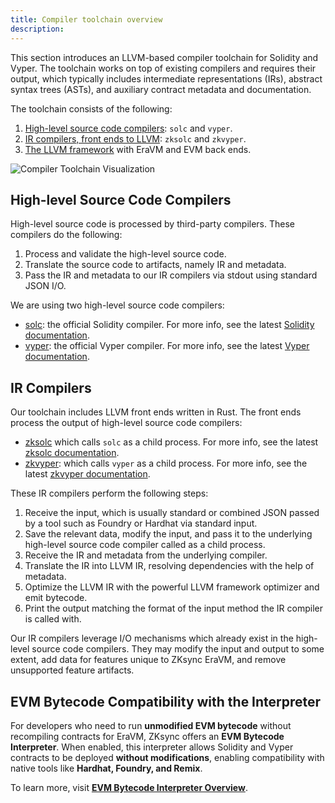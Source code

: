 ```yaml
---
title: Compiler toolchain overview
description:
---
```


This section introduces an LLVM-based compiler toolchain for Solidity and Vyper.
The toolchain works on top of existing compilers and requires their output, which typically includes intermediate representations (IRs),
abstract syntax trees (ASTs), and auxiliary contract metadata and documentation.

The toolchain consists of the following:

1. [High-level source code compilers](#high-level-source-code-compilers): `solc` and `vyper`.
2. [IR compilers, front ends to LLVM](#ir-compilers): `zksolc` and `zkvyper`.
3. [The LLVM framework](/zksync-protocol/zksync-era/compiler/toolchain/llvm) with EraVM and EVM back ends.

![Compiler Toolchain Visualization](/images/zk-stack/compiler-toolchain.png "Compiler Toolchain")

## High-level Source Code Compilers

High-level source code is processed by third-party compilers. These compilers do the following:

1. Process and validate the high-level source code.
2. Translate the source code to artifacts, namely IR and metadata.
3. Pass the IR and metadata to our IR compilers via stdout using standard JSON I/O.

We are using two high-level source code compilers:

- [solc](https://github.com/ethereum/solc-bin): the official Solidity compiler. For more info, see the latest [Solidity documentation](https://docs.soliditylang.org/en/latest/).
- [vyper](https://github.com/vyperlang/vyper/releases): the official Vyper compiler. For more info, see the latest [Vyper documentation](https://docs.vyperlang.org/en/latest/index.html).

## IR Compilers

Our toolchain includes LLVM front ends written in Rust. The front ends process the output of high-level source code compilers:

- [zksolc](%%zk_git_repo_zksolc-bin%%) which calls `solc` as a child process. For more info, see the latest [zksolc documentation](https://matter-labs.github.io/era-compiler-solidity/latest/).
- [zkvyper](%%zk_git_repo_zkvyper-bin%%): which calls `vyper` as a child process. For more info, see the latest [zkvyper documentation](https://matter-labs.github.io/era-compiler-vyper/latest/).

These IR compilers perform the following steps:

1. Receive the input, which is usually standard or combined JSON passed by a tool such as Foundry or Hardhat via standard input.
2. Save the relevant data, modify the input, and pass it to the underlying high-level source code compiler
called as a child process.
3. Receive the IR and metadata from the underlying compiler.
4. Translate the IR into LLVM IR, resolving dependencies with the help of metadata.
5. Optimize the LLVM IR with the powerful LLVM framework optimizer and emit bytecode.
6. Print the output matching the format of the input method the IR compiler is called with.

Our IR compilers leverage I/O mechanisms which already exist in the high-level source code
compilers. They may modify the input and output to some extent, add data for features unique to ZKsync EraVM,
and remove unsupported feature artifacts.

## EVM Bytecode Compatibility with the Interpreter

For developers who need to run **unmodified EVM bytecode** without recompiling contracts for EraVM, ZKsync offers an **EVM Bytecode Interpreter**.
When enabled, this interpreter allows Solidity and Vyper contracts to be deployed **without modifications**, enabling compatibility with
native tools like **Hardhat, Foundry, and Remix**.

To learn more, visit **[EVM Bytecode Interpreter Overview](../evm-interpreter/overview)**.
